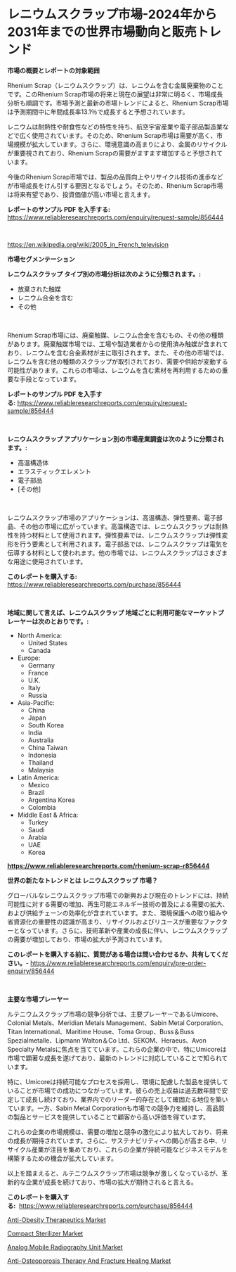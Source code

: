 <p><h1>レニウムスクラップ市場-2024年から2031年までの世界市場動向と販売トレンド</h1></p><p><strong>市場の概要とレポートの対象範囲</strong></p>
<p><p>Rhenium Scrap（レニウムスクラップ）は、レニウムを含む金属廃棄物のことです。このRhenium Scrap市場の将来と現在の展望は非常に明るく、市場成長分析も順調です。市場予測と最新の市場トレンドによると、Rhenium Scrap市場は予測期間中に年間成長率13.1％で成長すると予想されています。</p><p>レニウムは耐熱性や耐食性などの特性を持ち、航空宇宙産業や電子部品製造業などで広く使用されています。そのため、Rhenium Scrap市場は需要が高く、市場規模が拡大しています。さらに、環境意識の高まりにより、金属のリサイクルが重要視されており、Rhenium Scrapの需要がますます増加すると予想されています。</p><p>今後のRhenium Scrap市場では、製品の品質向上やリサイクル技術の進歩などが市場成長をけん引する要因となるでしょう。そのため、Rhenium Scrap市場は将来有望であり、投資価値が高い市場と言えます。</p></p>
<p><strong>レポートのサンプル PDF を入手する:</strong> <a href="https://www.reliableresearchreports.com/enquiry/request-sample/856444">https://www.reliableresearchreports.com/enquiry/request-sample/856444</a></p>
<p>&nbsp;</p>
<p><a href="https://en.wikipedia.org/wiki/2005_in_French_television">https://en.wikipedia.org/wiki/2005_in_French_television</a></p>
<p><strong>市場セグメンテーション</strong></p>
<p><strong>レニウムスクラップ タイプ別の市場分析は次のように分類されます。:</strong></p>
<p><ul><li>放棄された触媒</li><li>レニウム合金を含む</li><li>その他</li></ul></p>
<p>&nbsp;</p>
<p><p>Rhenium Scrap市場には、廃棄触媒、レニウム合金を含むもの、その他の種類があります。廃棄触媒市場では、工場や製造業者からの使用済み触媒が含まれており、レニウムを含む合金素材が主に取引されます。また、その他の市場では、レニウムを含む他の種類のスクラップが取引されており、需要や供給が変動する可能性があります。これらの市場は、レニウムを含む素材を再利用するための重要な手段となっています。</p></p>
<p><strong>レポートのサンプル PDF を入手する:</strong>&nbsp;<a href="https://www.reliableresearchreports.com/enquiry/request-sample/856444">https://www.reliableresearchreports.com/enquiry/request-sample/856444</a></p>
<p>&nbsp;</p>
<p><strong> レニウムスクラップ アプリケーション別の市場産業調査は次のように分類されます。:</strong></p>
<p><ul><li>高温構造体</li><li>エラスティックエレメント</li><li>電子部品</li><li>[その他]</li></ul></p>
<p>&nbsp;</p>
<p><p>レニウムスクラップ市場のアプリケーションは、高温構造、弾性要素、電子部品、その他の市場に広がっています。高温構造では、レニウムスクラップは耐熱性を持つ材料として使用されます。弾性要素では、レニウムスクラップは弾性変形を行う要素として利用されます。電子部品では、レニウムスクラップは電気を伝導する材料として使われます。他の市場では、レニウムスクラップはさまざまな用途に使用されています。</p></p>
<p><strong>このレポートを購入する:</strong>&nbsp; <a href="https://www.reliableresearchreports.com/purchase/856444">https://www.reliableresearchreports.com/purchase/856444</a></p>
<p>&nbsp;</p>
<p><strong>地域に関して言えば、レニウムスクラップ 地域ごとに利用可能なマーケットプレーヤーは次のとおりです。:</strong></p>
<p><ul>
    <li>
        North America:
        <ul>
            <li>United States</li>
            <li>Canada</li>
        </ul>
    </li>
    <li>
        Europe:
        <ul>
            <li>Germany</li>
            <li>France</li>
            <li>U.K.</li>
            <li>Italy</li>
            <li>Russia</li>
        </ul>
    </li>
    <li>
        Asia-Pacific:
        <ul>
            <li>China</li>
            <li>Japan</li>
            <li>South Korea</li>
            <li>India</li>
            <li>Australia</li>
            <li>China Taiwan</li>
            <li>Indonesia</li>
            <li>Thailand</li>
            <li>Malaysia</li>
        </ul>
    </li>
    <li>
        Latin America:
        <ul>
            <li>Mexico</li>
            <li>Brazil</li>
            <li>Argentina Korea</li>
            <li>Colombia</li>
        </ul>
    </li>
    <li>
        Middle East & Africa:
        <ul>
            <li>Turkey</li>
            <li>Saudi</li>
            <li>Arabia</li>
            <li>UAE</li>
            <li>Korea</li>
        </ul>
    </li>
    </ul></p>
<p><strong><a href="https://www.reliableresearchreports.com/rhenium-scrap-r856444">https://www.reliableresearchreports.com/rhenium-scrap-r856444</a></strong>&nbsp;</p>
<p><strong>世界の新たなトレンドとは レニウムスクラップ 市場？</strong></p>
<p><p>グローバルなレニウムスクラップ市場での新興および現在のトレンドには、持続可能性に対する需要の増加、再生可能エネルギー技術の普及による需要の拡大、および供給チェーンの効率化が含まれています。また、環境保護への取り組みや省資源化の重要性の認識が高まり、リサイクルおよびリユースが重要なファクターとなっています。さらに、技術革新や産業の成長に伴い、レニウムスクラップの需要が増加しており、市場の拡大が予測されています。</p></p>
<p><strong>このレポートを購入する前に、質問がある場合は問い合わせるか、共有してください。</strong>- <a href="https://www.reliableresearchreports.com/enquiry/pre-order-enquiry/856444">https://www.reliableresearchreports.com/enquiry/pre-order-enquiry/856444</a></p>
<p>&nbsp;</p>
<p><strong>主要な市場プレーヤー</strong></p>
<p><p>ルテニウムスクラップ市場の競争分析では、主要プレーヤーであるUmicore、Colonial Metals、Meridian Metals Management、Sabin Metal Corporation、Titan International、Maritime House、Toma Group、Buss＆Buss Spezialmetalle、Lipmann Walton＆Co Ltd、SEKOM、Heraeus、Avon Specialty Metalsに焦点を当てています。これらの企業の中で、特にUmicoreは市場で顕著な成長を遂げており、最新のトレンドに対応していることで知られています。 </p><p>特に、Umicoreは持続可能なプロセスを採用し、環境に配慮した製品を提供していることが市場での成功につながっています。彼らの売上収益は過去数年間で安定して成長し続けており、業界内でのリーダー的存在として確固たる地位を築いています。一方、Sabin Metal Corporationも市場での競争力を維持し、高品質の製品とサービスを提供していることで顧客から高い評価を得ています。</p><p>これらの企業の市場規模は、需要の増加と競争の激化により拡大しており、将来の成長が期待されています。さらに、サステナビリティへの関心が高まる中、リサイクル産業が注目を集めており、これらの企業が持続可能なビジネスモデルを構築するための機会が拡大しています。</p><p>以上を踏まえると、ルテニウムスクラップ市場は競争が激しくなっているが、革新的な企業が成長を続けており、市場の拡大が期待されると言える。</p></p>
<p><strong>このレポートを購入する:</strong>&nbsp;&nbsp;<a href="https://www.reliableresearchreports.com/purchase/856444">https://www.reliableresearchreports.com/purchase/856444</a></p>
<p><p><a href="https://issuu.com/reportprime-2/docs/anti-obesity-therapeutics-market-size-2030.pptx">Anti-Obesity Therapeutics Market</a></p><p><a href="https://github.com/ifhhndtz21/Market-Research-Report-List-1/blob/main/compact-sterilizer-market.md">Compact Sterilizer Market</a></p><p><a href="https://github.com/AarobcfAusbdnjvXff/Market-Research-Report-List-1/blob/main/analog-mobile-radiography-unit-market.md">Analog Mobile Radiography Unit Market</a></p><p><a href="https://issuu.com/reportprime-2/docs/anti-osteoporosis-therapy-and-fracture-healing-mar">Anti-Osteoporosis Therapy And Fracture Healing Market</a></p></p>